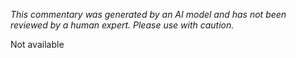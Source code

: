 _This commentary was generated by an AI model and has not been reviewed by a human expert. Please use with caution._

Not available
